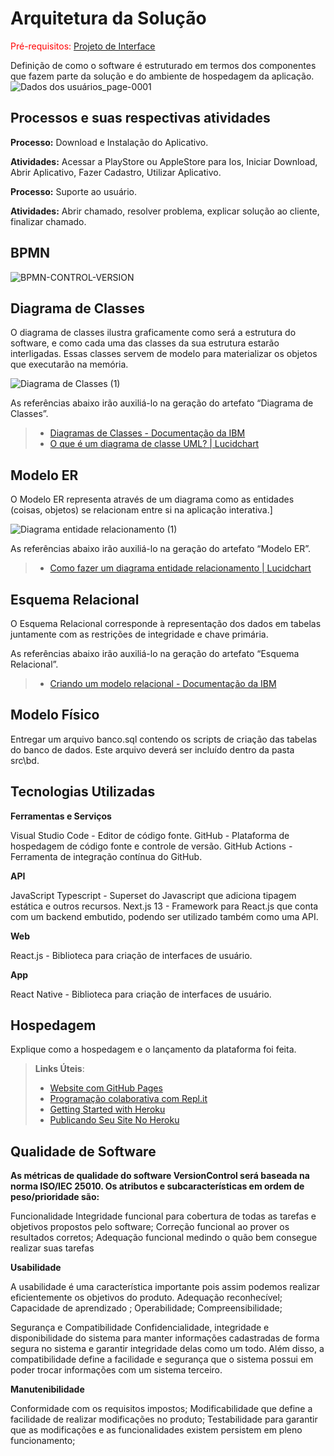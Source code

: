 # Arquitetura da Solução

<span style="color:red">Pré-requisitos: <a href="3-Projeto de Interface.md"> Projeto de Interface</a></span>

Definição de como o software é estruturado em termos dos componentes que fazem parte da solução e do ambiente de hospedagem da aplicação.
![Dados dos usuários_page-0001](https://github.com/ICEI-PUC-Minas-PMV-ADS/pmv-ads-2024-1-e3-proj-mov-t6-pmv-ads-2024-1-e3-proj-versioncontrol/assets/71662852/7c551c18-b848-4495-ae7f-459e5286d598)

## Processos e suas respectivas atividades

**Processo:** Download e Instalação do Aplicativo.

**Atividades:** Acessar a PlayStore ou AppleStore para Ios, Iniciar Download, Abrir Aplicativo, Fazer Cadastro, Utilizar Aplicativo.

**Processo:** Suporte ao usuário.

**Atividades:** Abrir chamado, resolver problema, explicar solução ao cliente, finalizar chamado.

## BPMN

![BPMN-CONTROL-VERSION](https://github.com/ICEI-PUC-Minas-PMV-ADS/pmv-ads-2024-1-e3-proj-mov-t6-pmv-ads-2024-1-e3-proj-versioncontrol/assets/71662852/fe390232-3b96-4728-a723-81be21390dee)

## Diagrama de Classes

O diagrama de classes ilustra graficamente como será a estrutura do software, e como cada uma das classes da sua estrutura estarão interligadas. Essas classes servem de modelo para materializar os objetos que executarão na memória.

![Diagrama de Classes (1)](https://github.com/ICEI-PUC-Minas-PMV-ADS/pmv-ads-2024-1-e3-proj-mov-t6-pmv-ads-2024-1-e3-proj-versioncontrol/assets/71662852/7543d888-e43c-4e0a-9ecd-203866f0f00a)



As referências abaixo irão auxiliá-lo na geração do artefato “Diagrama de Classes”.

> - [Diagramas de Classes - Documentação da IBM](https://www.ibm.com/docs/pt-br/rational-soft-arch/9.6.1?topic=diagrams-class)
> - [O que é um diagrama de classe UML? | Lucidchart](https://www.lucidchart.com/pages/pt/o-que-e-diagrama-de-classe-uml)

## Modelo ER

O Modelo ER representa através de um diagrama como as entidades (coisas, objetos) se relacionam entre si na aplicação interativa.]

![Diagrama entidade relacionamento (1)](https://github.com/ICEI-PUC-Minas-PMV-ADS/pmv-ads-2024-1-e3-proj-mov-t6-pmv-ads-2024-1-e3-proj-versioncontrol/assets/71662852/4ecdc0e7-ec41-438d-9c41-3f6c96e91c6a)



As referências abaixo irão auxiliá-lo na geração do artefato “Modelo ER”.

> - [Como fazer um diagrama entidade relacionamento | Lucidchart](https://www.lucidchart.com/pages/pt/como-fazer-um-diagrama-entidade-relacionamento)

## Esquema Relacional

O Esquema Relacional corresponde à representação dos dados em tabelas juntamente com as restrições de integridade e chave primária.
 
As referências abaixo irão auxiliá-lo na geração do artefato “Esquema Relacional”.

> - [Criando um modelo relacional - Documentação da IBM](https://www.ibm.com/docs/pt-br/cognos-analytics/10.2.2?topic=designer-creating-relational-model)

## Modelo Físico

Entregar um arquivo banco.sql contendo os scripts de criação das tabelas do banco de dados. Este arquivo deverá ser incluído dentro da pasta src\bd.

## Tecnologias Utilizadas

**Ferramentas e Serviços**

Visual Studio Code - Editor de código fonte.
GitHub - Plataforma de hospedagem de código fonte e controle de versão.
GitHub Actions - Ferramenta de integração contínua do GitHub.

**API**

JavaScript 
Typescript - Superset do Javascript que adiciona tipagem estática e outros recursos.
Next.js 13 - Framework para React.js que conta com um backend embutido, podendo ser utilizado também como uma API.

**Web**

React.js - Biblioteca para criação de interfaces de usuário.

**App**

React Native - Biblioteca para criação de interfaces de usuário.

## Hospedagem

Explique como a hospedagem e o lançamento da plataforma foi feita.

> **Links Úteis**:
>
> - [Website com GitHub Pages](https://pages.github.com/)
> - [Programação colaborativa com Repl.it](https://repl.it/)
> - [Getting Started with Heroku](https://devcenter.heroku.com/start)
> - [Publicando Seu Site No Heroku](http://pythonclub.com.br/publicando-seu-hello-world-no-heroku.html)

## Qualidade de Software

**As métricas de qualidade do software VersionControl será baseada na norma ISO/IEC 25010. Os atributos e subcaracterísticas em ordem de peso/prioridade são:**

Funcionalidade Integridade funcional para cobertura de todas as tarefas e objetivos propostos pelo software; Correção funcional ao prover os resultados corretos; Adequação funcional medindo o quão bem consegue realizar suas tarefas

**Usabilidade**

A usabilidade é uma característica importante pois assim podemos realizar eficientemente os objetivos do produto. Adequação reconhecível; Capacidade de aprendizado ; Operabilidade; Compreensibilidade;

Segurança e Compatibilidade Confidencialidade, integridade e disponibilidade do sistema para manter informações cadastradas de forma segura no sistema e garantir integridade delas como um todo. Além disso, a compatibilidade define a facilidade e segurança que o sistema possui em poder trocar informações com um sistema terceiro.

**Manutenibilidade**

Conformidade com os requisitos impostos; Modificabilidade que define a facilidade de realizar modificações no produto; Testabilidade para garantir que as modificações e as funcionalidades existem persistem em pleno funcionamento;
